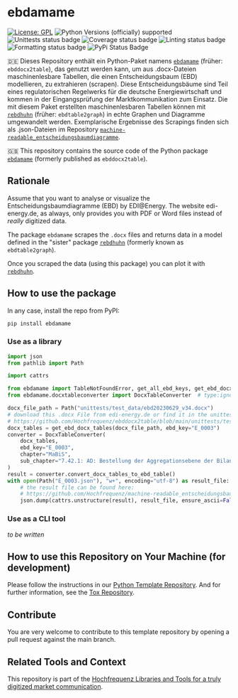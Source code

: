 # ebdamame

[![License: GPL](https://img.shields.io/badge/License-GPL-yellow.svg)](LICENSE)
![Python Versions (officially) supported](https://img.shields.io/pypi/pyversions/ebdamame.svg)
![Unittests status badge](https://github.com/Hochfrequenz/ebdamame/workflows/Unittests/badge.svg)
![Coverage status badge](https://github.com/Hochfrequenz/ebdamame/workflows/Coverage/badge.svg)
![Linting status badge](https://github.com/Hochfrequenz/ebdamame/workflows/Linting/badge.svg)
![Formatting status badge](https://github.com/Hochfrequenz/ebdamame/workflows/Formatting/badge.svg)
![PyPi Status Badge](https://img.shields.io/pypi/v/ebdamame)

🇩🇪 Dieses Repository enthält ein Python-Paket namens [`ebdamame`](https://pypi.org/project/ebdamame) (früher: `ebddocx2table`), das genutzt werden kann, um aus .docx-Dateien maschinenlesbare Tabellen, die einen Entscheidungsbaum (EBD) modellieren, zu extrahieren (scrapen).
Diese Entscheidungsbäume sind Teil eines regulatorischen Regelwerks für die deutsche Energiewirtschaft und kommen in der Eingangsprüfung der Marktkommunikation zum Einsatz.
Die mit diesem Paket erstellten maschinenlesbaren Tabellen können mit [`rebdhuhn`](https://pypi.org/project/rebdhuhn) (früher: `ebdtable2graph`) in echte Graphen und Diagramme umgewandelt werden.
Exemplarische Ergebnisse des Scrapings finden sich als .json-Dateien im Repository [`machine-readable_entscheidungsbaumdiagramme`](https://github.com/Hochfrequenz/machine-readable_entscheidungsbaumdiagramme/).

🇬🇧 This repository contains the source code of the Python package [`ebdamame`](https://pypi.org/project/ebdamame) (formerly published as `ebddocx2table`).

## Rationale

Assume that you want to analyse or visualize the Entscheidungsbaumdiagramme (EBD) by EDI@Energy.
The website edi-energy.de, as always, only provides you with PDF or Word files instead of _really_ digitized data.

The package `ebdamame` scrapes the `.docx` files and returns data in a model defined in the "sister" package [`rebdhuhn`](https://pypi.org/project/rebdhuhn) (formerly known as `ebdtable2graph`).

Once you scraped the data (using this package) you can plot it with [`rebdhuhn`](https://pypi.org/project/rebdhuhn).

## How to use the package

In any case, install the repo from PyPI:

```bash
pip install ebdamame
```

### Use as a library

```python
import json
from pathlib import Path

import cattrs

from ebdamame import TableNotFoundError, get_all_ebd_keys, get_ebd_docx_tables  # type:ignore[import]
from ebdamame.docxtableconverter import DocxTableConverter  # type:ignore[import]

docx_file_path = Path("unittests/test_data/ebd20230629_v34.docx")
# download this .docx File from edi-energy.de or find it in the unittests of this repository.
# https://github.com/Hochfrequenz/ebddocx2table/blob/main/unittests/test_data/ebd20230629_v34.docx
docx_tables = get_ebd_docx_tables(docx_file_path, ebd_key="E_0003")
converter = DocxTableConverter(
    docx_tables,
    ebd_key="E_0003",
    chapter="MaBiS",
    sub_chapter="7.42.1: AD: Bestellung der Aggregationsebene der Bilanzkreissummenzeitreihe auf Ebene der Regelzone",
)
result = converter.convert_docx_tables_to_ebd_table()
with open(Path("E_0003.json"), "w+", encoding="utf-8") as result_file:
    # the result file can be found here:
    # https://github.com/Hochfrequenz/machine-readable_entscheidungsbaumdiagramme/tree/main/FV2310
    json.dump(cattrs.unstructure(result), result_file, ensure_ascii=False, indent=2, sort_keys=True)
```

### Use as a CLI tool

_to be written_

## How to use this Repository on Your Machine (for development)

Please follow the instructions in our
[Python Template Repository](https://github.com/Hochfrequenz/python_template_repository#how-to-use-this-repository-on-your-machine).
And for further information, see the [Tox Repository](https://github.com/tox-dev/tox).

## Contribute

You are very welcome to contribute to this template repository by opening a pull request against the main branch.

## Related Tools and Context

This repository is part of the [Hochfrequenz Libraries and Tools for a truly digitized market communication](https://github.com/Hochfrequenz/digital_market_communication/).
